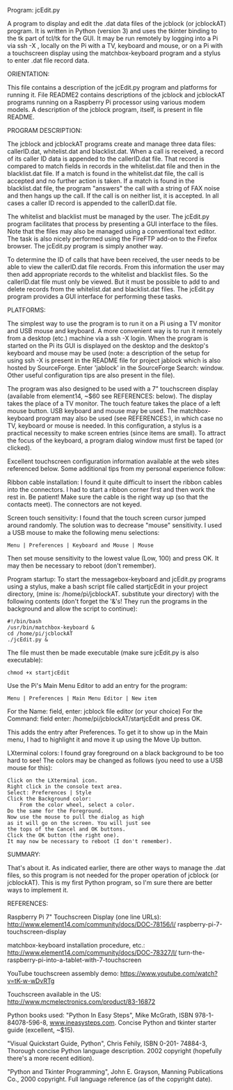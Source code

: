 Program: jcEdit.py

A program to display and edit the .dat data files of the jcblock
(or jcblockAT) program. It is written in Python (version 3) and
uses the tkinter binding to the tk part of tcl/tk for the GUI.
It may be run remotely by logging into a Pi via ssh -X <path>,
locally on the Pi with a TV, keyboard and mouse, or on a Pi with
a touchscreen display using the matchbox-keyboard program and a
stylus to enter .dat file record data.

ORIENTATION:

This file contains a description of the jcEdit.py program and
platforms for running it. File README2 contains descriptions of
the jcblock and jcblockAT programs running on a Raspberry Pi
processor using various modem models. A description of the
jcblock program, itself, is present in file README.

PROGRAM DESCRIPTION:

The jcblock and jcblockAT programs create and manage three
data files: callerID.dat, whitelist.dat and blacklist.dat. When
a call is received, a record of its caller ID data is appended to
the callerID.dat file. That record is compared to match fields
in records in the whitelist.dat file and then in the blacklist.dat
file. If a match is found in the whitelist.dat file, the call is
accepted and no further action is taken. If a match is found in
the blacklist.dat file, the program "answers" the call with a
string of FAX noise and then hangs up the call. If the call is on
neither list, it is accepted. In all cases a caller ID record is
appended to the callerID.dat file.

The whitelist and blacklist must be managed by the user. The
jcEdit.py program facilitates that process by presenting a GUI
interface to the files. Note that the files may also be managed
using a conventional text editor. The task is also nicely
performed using the FireFTP add-on to the Firefox browser. The
jcEdit.py program is simply another way.

To determine the ID of calls that have been received, the user
needs to be able to view the callerID.dat file records. From
this information the user may then add appropriate records to
the whitelist and blacklist files. So the callerID.dat file
must only be viewed. But it must be possible to add to and delete
records from the whitelist.dat and blacklist.dat files. The
jcEdit.py program provides a GUI interface for performing these
tasks.

PLATFORMS:

The simplest way to use the program is to run it on a Pi using
a TV monitor and USB mouse and keyboard. A more convenient way
is to run it remotely from a desktop (etc.) machine via a
ssh -X <path> login. When the program is started on the Pi its
GUI is displayed on the desktop and the desktop's keyboard and
mouse may be used (note: a description of the setup for using
ssh -X <path> is present in the README file for project jablock
which is also hosted by SourceForge. Enter 'jablock' in the
SourceForge Search: window. Other useful configuration tips are
also present in the file).

The program was also designed to be used with a 7" touchscreen
display (available from element14, ~$60 see REFERENCES: below). 
The display takes the place of a TV monitor. The touch feature
takes the place of a left mouse button. USB keyboard and mouse
may be used. The matchbox-keyboard program may also be used (see
REFERENCES:), in which case no TV, keyboard or mouse is needed.
In this configuration, a stylus is a practical necessity to make
screen entries (since items are small). To attract the focus of
the keyboard, a program dialog window must first be taped (or
clicked).

Excellent touchscreen configuration information available at the
web sites referenced below. Some additional tips from my personal
experience follow:

Ribbon cable installation:
I found it quite difficult to insert the ribbon cables into the
connectors. I had to start a ribbon corner first and then work
the rest in. Be patient! Make sure the cable is the right way up
(so that the contacts meet). The connectors are not keyed.

Screen touch sensitivity:
I found that the touch screen cursor jumped around randomly.
The solution was to decrease "mouse" sensitivity. I used a USB
mouse to make the following menu selections:

	Menu | Preferences | Keyboard and Mouse | Mouse

Then set mouse sensitivity to the lowest value (Low, 100) and
press OK. It may then be necessary to reboot (don't remember).

Program startup:
To start the messagebox-keyboard and jcEdit.py programs using
a stylus, make a bash script file called startjcEdit in your
project directory, (mine is: /home/pi/jcblockAT. substitute
your directory) with the following contents (don't forget the
'&'s! They run the programs in the background and allow the
script to continue):

	#!/bin/bash
	/usr/bin/matchbox-keyboard &
	cd /home/pi/jcblockAT
	./jcEdit.py &

The file must then be made executable (make sure jcEdit.py is
also executable):

	chmod +x startjcEdit

Use the Pi's Main Menu Editor to add an entry for the
program:

	Menu | Preferences | Main Menu Editor | New item

For the Name: field, enter:
	jcblock file editor (or your choice)
For the Command: field enter:
	/home/pi/jcblockAT/startjcEdit
and press OK.

This adds the entry after Preferences. To get it to show
up in the Main menu, I had to highlight it and move it up
using the Move Up button.

LXterminal colors:
I found gray foreground on a black background to be too hard
to see! The colors may be changed as follows (you need to use
a USB mouse for this):

	Click on the LXterminal icon.
	Right click in the console text area.
	Select: Preferences | Style
	Click the Background color:
		From the color wheel, select a color.
	Do the same for the Foreground.
	Now use the mouse to pull the dialog as high
	as it will go on the screen. You will just see
	the tops of the Cancel and OK buttons.
	Click the OK button (the right one).
	It may now be necessary to reboot (I don't remember).

SUMMARY:

That's about it. As indicated earlier, there are other ways to
manage the .dat files, so this program is not needed for the
proper operation of jcblock (or jcblockAT). This is my first
Python program, so I'm sure there are better ways to implement
it. 

REFERENCES:

Raspberry Pi 7" Touchscreen Display (one line URLs):
http://www.element14.com/community/docs/DOC-78156/l/
			raspberry-pi-7-touchscreen-display

matchbox-keyboard installation procedure, etc.:
http://www.element14.com/community/docs/DOC-78327/l/
	turn-the-raspberry-pi-into-a-tablet-with-7-touchscreen

YouTube touchscreen assembly demo:
https://www.youtube.com/watch?v=tK-w-wDvRTg

Touchscreen available in the US:
http://www.mcmelectronics.com/product/83-16872

Python books used:
"Python In Easy Steps", Mike McGrath, ISBN 978-1-84078-596-8,
www.ineasysteps.com. Concise Python and tkinter starter
guide (excellent, ~$15).

"Visual Quickstart Guide, Python", Chris Fehily, ISBN 0-201-
74884-3, Thorough concise Python language description. 2002
copyright (hopefully there's a more recent edition).

"Python and Tkinter Programming", John E. Grayson, Manning
Publications Co., 2000 copyright. Full language reference
(as of the copyright date).

